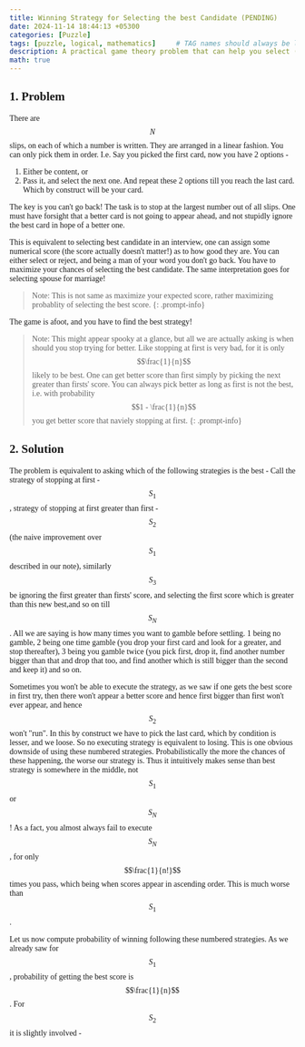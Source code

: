 ```yaml
---
title: Winning Strategy for Selecting the best Candidate (PENDING)
date: 2024-11-14 18:44:13 +05300
categories: [Puzzle]
tags: [puzzle, logical, mathematics]     # TAG names should always be lowercase
description: A practical game theory problem that can help you select (probabilistically) the best candidate when interviewing. Spoiler - The first candidate is always rejected!
math: true
---
```


<div class="custom" markdown="1" style="font-family: Verdana">

## 1. Problem

There are $$N$$ slips, on each of which a number is written. They are arranged in a linear fashion. You can only pick them in order. I.e. Say you picked the first card, now you have 2 options - 

1. Either be content, or 
2. Pass it, and select the next one. And repeat these 2 options till you reach the last card. Which by construct will be your card.

The key is you can't go back! The task is to stop at the largest number out of all slips. One must have forsight that a better card is not going to appear ahead, and not stupidly ignore the best card in hope of a better one.

This is equivalent to selecting best candidate in an interview, one can assign some numerical score (the score actually doesn't matter!) as to how good they are. You can either select or reject, and being a man of your word you don't go back. You have to maximize your chances of selecting the best candidate. The same interpretation goes for selecting spouse for marriage!

> Note: This is not same as maximize your expected score, rather maximizing probablity of selecting the best score.
{: .prompt-info}

The game is afoot, and you have to find the best strategy! 

> Note: This might appear spooky at a glance, but all we are actually asking is when should you stop trying for better. Like stopping at first is very bad, for it is only $$\frac{1}{n}$$ likely to be best. One can get better score than first simply by picking the next greater than firsts' score. You can always pick better as long as first is not the best, i.e. with probability $$1 - \frac{1}{n}$$ you get better score that naviely stopping at first.
{: .prompt-info}

## 2. Solution

The problem is equivalent to asking which of the following strategies is the best - Call the strategy of stopping at first - $$S_1$$, strategy of stopping at first greater than first - $$S_2$$ (the naive improvement over $$S_1$$ described in our note), similarly $$S_3$$ be ignoring the first greater than firsts' score, and selecting the first score which is greater than this new best,and so on till $$S_N$$. All we are saying is how many times you want to gamble before settling. 1 being no gamble, 2 being one time gamble (you drop your first card and look for a greater, and stop thereafter), 3 being you gamble twice (you pick first, drop it, find another number bigger than that and drop that too, and find another which is still bigger than the second and keep it) and so on.

Sometimes you won't be able to execute the strategy, as we saw if one gets the best score in first try, then there won't appear a better score and hence first bigger than first won't ever appear, and hence $$S_2$$ won't "run". In this by construct we have to pick the last card, which by condition is lesser, and we loose. So no executing strategy is equivalent to losing. This is one obvious downside of using these numbered strategies. Probabilistically the more the chances of these happening, the worse our strategy is. Thus it intuitively makes sense than best strategy is somewhere in the middle, not $$S_1$$ or $$S_N$$! As a fact, you almost always fail to execute $$S_N$$, for only $$\frac{1}{n!}$$ times you pass, which being when scores appear in ascending order. This is much worse than $$S_1$$.

Let us now compute probability of winning following these numbered strategies. As we already saw for $$S_1$$, probability of getting the best score is $$\frac{1}{n}$$. For $$S_2$$ it is slightly involved - 


</div>
